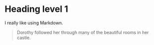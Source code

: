 # Heading level 1
I really like using Markdown.
> Dorothy followed her through many of the beautiful rooms in her castle.
